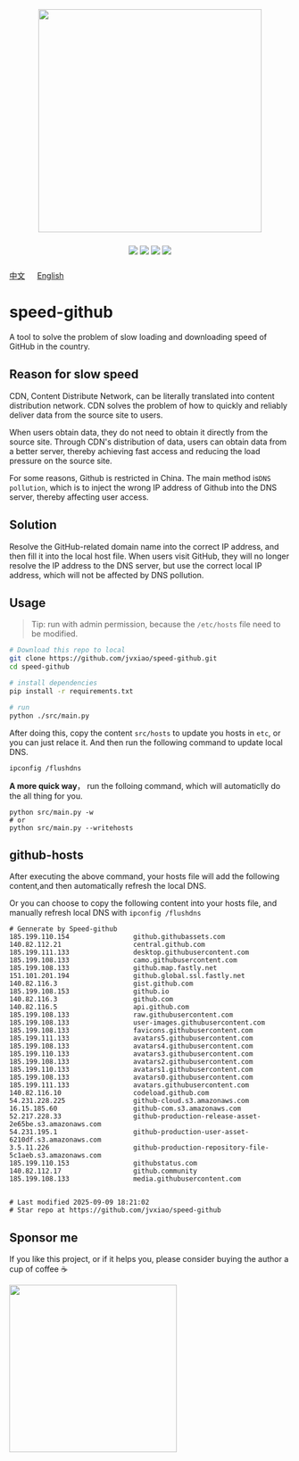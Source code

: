 


<!-- </img> -->
<div align="center"> <img src="./img/logo.jpg" width="400px"></div>

<p align="center" style="padding:10px 6px">
  <img src="https://img.shields.io/badge/Windows-10-2376bc?style=plastic&logo=microsoft&logoColor=ffffff" />
   <img src="https://img.shields.io/badge/Python-3.11-2376bc?style=plastic&logo=microsoft&logoColor=ffffff" />
  <img src="https://img.shields.io/github/issues/jvxiao/speed-github.svg?color=F48D73" />
  <img src="https://img.shields.io/github/license/jvxiao/speed-github.svg?logo=github"
</p>

[中文](./README-Cn.md) &emsp; [English](./README.md)

# speed-github

A tool to solve the problem of slow loading and downloading speed of GitHub in the country.

## Reason for slow speed

CDN, Content Distribute Network, can be literally translated into content distribution network. CDN solves the problem of how to quickly and reliably deliver data from the source site to users.

When users obtain data, they do not need to obtain it directly from the source site. Through CDN's distribution of data, users can obtain data from a better server, thereby achieving fast access and reducing the load pressure on the source site.

For some reasons, Github is restricted in China. The main method is`DNS pollution`, which is to inject the wrong IP address of Github into the DNS server, thereby affecting user access.

## Solution

Resolve the GitHub-related domain name into the correct IP address, and then fill it into the local host file. When users visit GitHub, they will no longer resolve the IP address to the DNS server, but use the correct local IP address, which will not be affected by DNS pollution.

## Usage
>Tip: run with admin permission, because the `/etc/hosts` file need to be modified.

``` bash
# Download this repo to local
git clone https://github.com/jvxiao/speed-github.git
cd speed-github

# install dependencies
pip install -r requirements.txt

# run
python ./src/main.py
```

After doing this, copy the content `src/hosts` to update you hosts in `etc`, or you can just relace it. And then run the following command to update local DNS.
```
ipconfig /flushdns
```

**A more quick way**， run the folloing command, which will automaticlly do the all thing for you.

```
python src/main.py -w
# or 
python src/main.py --writehosts
```
## github-hosts

After executing the above command, your hosts file will add the following content,and then automatically refresh the local DNS.

Or you can choose to copy the following content into your hosts file, and manually refresh local DNS with  `ipconfig /flushdns`

```
# Gennerate by Speed-github
185.199.110.154                github.githubassets.com
140.82.112.21                  central.github.com
185.199.111.133                desktop.githubusercontent.com
185.199.108.133                camo.githubusercontent.com
185.199.108.133                github.map.fastly.net
151.101.201.194                github.global.ssl.fastly.net
140.82.116.3                   gist.github.com
185.199.108.153                github.io
140.82.116.3                   github.com
140.82.116.5                   api.github.com
185.199.108.133                raw.githubusercontent.com
185.199.108.133                user-images.githubusercontent.com
185.199.108.133                favicons.githubusercontent.com
185.199.111.133                avatars5.githubusercontent.com
185.199.108.133                avatars4.githubusercontent.com
185.199.110.133                avatars3.githubusercontent.com
185.199.108.133                avatars2.githubusercontent.com
185.199.110.133                avatars1.githubusercontent.com
185.199.108.133                avatars0.githubusercontent.com
185.199.111.133                avatars.githubusercontent.com
140.82.116.10                  codeload.github.com
54.231.228.225                 github-cloud.s3.amazonaws.com
16.15.185.60                   github-com.s3.amazonaws.com
52.217.228.33                  github-production-release-asset-2e65be.s3.amazonaws.com
54.231.195.1                   github-production-user-asset-6210df.s3.amazonaws.com
3.5.11.226                     github-production-repository-file-5c1aeb.s3.amazonaws.com
185.199.110.153                githubstatus.com
140.82.112.17                  github.community
185.199.108.133                media.githubusercontent.com


# Last modified 2025-09-09 18:21:02
# Star repo at https://github.com/jvxiao/speed-github
```

## Sponsor me

If you like this project, or if it helps you, please consider buying the author a cup of coffee :coffee:

<img src="https://image.baidu.com/search/down?url=http://tvax2.sinaimg.cn/mw690/0071fJItgy1i1vlvailptj30ih0h80wf.jpg" style="width:300px">
